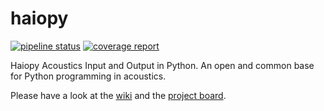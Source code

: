 # haiopy

[![pipeline status](https://git.rwth-aachen.de/mbe/haiopy/badges/signal_attributes/pipeline.svg)](https://git.rwth-aachen.de/mbe/haiopy/commits/signal_attributes)
[![coverage report](https://git.rwth-aachen.de/mbe/haiopy/badges/signal_attributes/coverage.svg)](https://git.rwth-aachen.de/mbe/haiopy/commits/signal_attributes)

Haiopy Acoustics Input and Output in Python. An open and common base for Python programming in acoustics.

Please have a look at the [wiki](https://github.com/kleinjc/haiopy/wiki) and the [project board](https://github.com/kleinjc/haiopy/projects/1).
